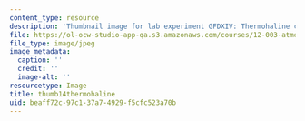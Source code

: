 ```yaml
---
content_type: resource
description: 'Thumbnail image for lab experiment GFDXIV: Thermohaline circulation.'
file: https://ol-ocw-studio-app-qa.s3.amazonaws.com/courses/12-003-atmosphere-ocean-and-climate-dynamics-fall-2008/beaff72c97c137a74929f5cfc523a70b_thumb14thermohaline.JPG
file_type: image/jpeg
image_metadata:
  caption: ''
  credit: ''
  image-alt: ''
resourcetype: Image
title: thumb14thermohaline
uid: beaff72c-97c1-37a7-4929-f5cfc523a70b
---
```

